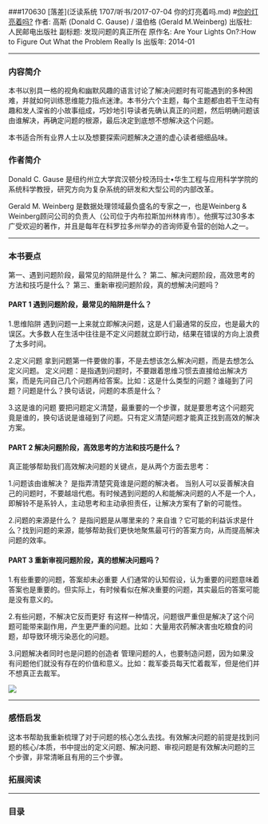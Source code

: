 ###170630 [落差](泛读系统 1707/听书/2017-07-04 你的灯亮着吗.md)
#[你的灯亮着吗?](https://book.douban.com/subject/25772550/)
作者: 高斯 (Donald C. Gause) / 温伯格 (Gerald M.Weinberg)
出版社: 人民邮电出版社
副标题: 发现问题的真正所在
原作名: Are Your Lights On?:How to Figure Out What the Problem Really Is
出版年: 2014-01
***
### 内容简介 
本书以别具一格的视角和幽默风趣的语言讨论了解决问题时有可能遇到的多种困难，并就如何训练思维能力指点迷津。本书分六个主题，每个主题都由若干生动有趣和发人深省的小故事组成，巧妙地引导读者先确认真正的问题，然后明确问题该由谁解决，再确定问题的根源，最后决定到底想不想解决这个问题。

本书适合所有业界人士以及想要探索问题解决之道的虚心读者细细品味。

### 作者简介 
Donald C. Gause
是纽约州立大学宾汉顿分校汤玛士•华生工程与应用科学学院的系统科学教授，研究方向为复杂系统的研发和大型公司的内部改革。

Gerald M. Weinberg
是数据处理领域最负盛名的专家之一，也是Weinberg & Weinberg顾问公司的负责人（公司位于内布拉斯加州林肯市）。他撰写过30多本广受欢迎的著作，并且是每年在科罗拉多州举办的咨询师夏令营的创始人之一。

***
### 本书要点
第一、遇到问题阶段，最常见的陷阱是什么？
第二、解决问题阶段，高效思考的方法和技巧是什么？
第三、重新审视问题阶段，真的想解决问题吗？

#### PART 1 遇到问题阶段，最常见的陷阱是什么？
1.思维陷阱
遇到问题一上来就立即解决问题，这是人们最通常的反应，也是最大的误区。大多数人在生活中往往是不定义问题就立即行动，结果在错误的方向上浪费了太多时间。

2.定义问题
拿到问题第一件要做的事，不是去想该怎么解决问题，而是去想怎么定义问题。
定义问题：是指遇到问题时，不要跟着思维习惯去直接给出解决方案，而是先问自己几个问题再给答案。比如：这是什么类型的问题？谁碰到了问题？问题是什么？换句话说，问题的本质是什么？

3.这是谁的问题
要把问题定义清楚，最重要的一个步骤，就是要思考这个问题究竟是谁的，换句话说是谁碰到了问题。只有定义清楚问题才能真正找到高效的解决方案。

#### PART 2 解决问题阶段，高效思考的方法和技巧是什么？
真正能够帮助我们高效解决问题的关键点，是从两个方面去思考：

1.问题该由谁解决？
是指弄清楚究竟谁是问题的解决者。
当别人可以妥善解决自己的问题时，不要越俎代庖。有时候遇到问题的人和能解决问题的人不是一个人，即解铃不是系铃人，主动思考和主动承担责任，让解决方案有了新的可能性。

2.问题的来源是什么？
是指问题是从哪里来的？来自谁？它可能的利益诉求是什么？找到问题的来源，能够帮助我们更快地聚焦最可行的答案方向，从而提高解决问题的效率。

#### PART 3 重新审视问题阶段，真的想解决问题吗？
1.有些重要的问题，答案却未必重要
人们通常的认知假设，认为重要的问题意味着答案也是重要的。但实际上，有时候看似在解决重要的问题，其实最后的答案可能是没有意义的。

2.有些问题，不解决它反而更好
有这样一种情况，问题很严重但是解决了这个问题可能带来副作用，产生更严重的问题。比如：大量用农药解决害虫吃粮食的问题，却导致环境污染恶化的问题。

3.问题解决者同时也是问题的创造者
管理问题的人，也要制造问题，因为如果没有问题他们就没有存在的价值和意义。比如：裁军委员每天忙着裁军，但是他们并不想真正去裁军。

![](./_image/2017-07-04-06-26-06.jpg)
***
### 感悟启发
这本书帮助我重新梳理了对于问题的核心怎么去找。有效解决问题的前提是找到问题的核心/本质，书中提出的定义问题、解决问题、审视问题是有效解决问题的三个步骤，非常清晰且有用的三个步骤。

### 拓展阅读
***
### 目录